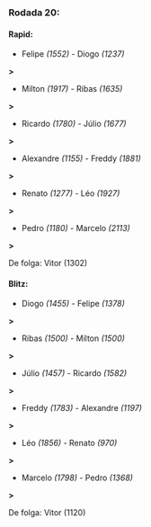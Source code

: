 ### Rodada 20:

#### Rapid:

* Felipe *(1552)*     -     Diogo *(1237)*

 **>** 
* Milton *(1917)*     -     Ribas *(1635)*

 **>** 
* Ricardo *(1780)*     -     Júlio *(1677)*

 **>** 
* Alexandre *(1155)*     -     Freddy *(1881)*

 **>** 
* Renato *(1277)*     -     Léo *(1927)*

 **>** 
* Pedro *(1180)*     -     Marcelo *(2113)*

 **>** 

De folga: Vitor (1302)

#### Blitz:

* Diogo *(1455)*     -     Felipe *(1378)*

 **>** 
* Ribas *(1500)*     -     Milton *(1500)*

 **>** 
* Júlio *(1457)*     -     Ricardo *(1582)*

 **>** 
* Freddy *(1783)*     -     Alexandre *(1197)*

 **>** 
* Léo *(1856)*     -     Renato *(970)*

 **>** 
* Marcelo *(1798)*     -     Pedro *(1368)*

 **>** 

De folga: Vitor (1120)

